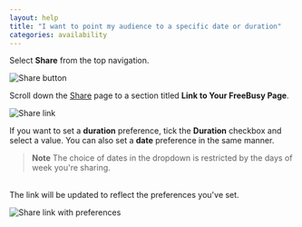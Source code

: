 ```yaml
---
layout: help
title: "I want to point my audience to a specific date or duration"
categories: availability
---
```


Select **Share** from the top navigation.

![Share button](http://i.imgur.com/Px64Woa.png)

Scroll down the [Share](https://freebusy.io/share) page to a section titled **Link to Your FreeBusy Page**.

![Share link](http://i.imgur.com/wYnVFWs.png)

If you want to set a **duration** preference, tick the **Duration** checkbox and select a value.
You can also set a **date** preference in the same manner.

> **Note**
> The choice of dates in the dropdown is restricted by the days of week you're sharing.

<br>
The link will be updated to reflect the preferences you've set.

![Share link with preferences](http://i.imgur.com/Ys99OtY.png)